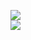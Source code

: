 [![](https://img.shields.io/badge/Made%20With-Github%20Spray-lightgrey.svg?style=for-the-badge&logo=github)](https://github.com/Annihil/github-spray#29920)  
[![](https://i.imgur.com/2DrTn0Z.gif)](https://github.com/Annihil/github-spray)